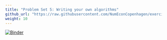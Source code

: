 ```yaml
---
title: "Problem Set 5: Writing your own algorithms"
github_url: "https://raw.githubusercontent.com/NumEconCopenhagen/exercises-2019/master/PS5/problem_set_5.ipynb"
weight: 10
---
```

[![Binder](https://mybinder.org/badge_logo.svg)](https://mybinder.org/v2/gh/NumEconCopenhagen/exercises-2019/master?urlpath=lab/tree/PS5/problem_set_5.ipynb)
